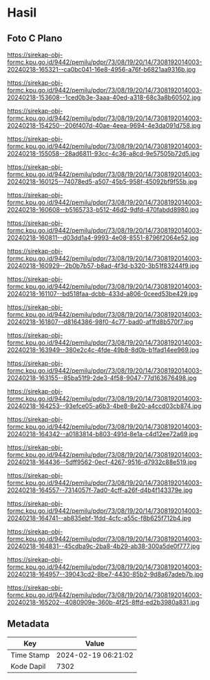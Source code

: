 # Hasil

## Foto C Plano

https://sirekap-obj-formc.kpu.go.id/9442/pemilu/pdpr/73/08/19/20/14/7308192014003-20240218-165321--ca0bc041-16e8-4956-a76f-b6821aa9316b.jpg

https://sirekap-obj-formc.kpu.go.id/9442/pemilu/pdpr/73/08/19/20/14/7308192014003-20240218-153608--1ced0b3e-3aaa-40ed-a318-68c3a8b60502.jpg

https://sirekap-obj-formc.kpu.go.id/9442/pemilu/pdpr/73/08/19/20/14/7308192014003-20240218-154250--206f407d-40ae-4eea-9694-4e3da091d758.jpg

https://sirekap-obj-formc.kpu.go.id/9442/pemilu/pdpr/73/08/19/20/14/7308192014003-20240218-155058--28ad6811-93cc-4c36-a8cd-9e57505b72d5.jpg

https://sirekap-obj-formc.kpu.go.id/9442/pemilu/pdpr/73/08/19/20/14/7308192014003-20240218-160125--74078ed5-a507-45b5-958f-45092bf9f55b.jpg

https://sirekap-obj-formc.kpu.go.id/9442/pemilu/pdpr/73/08/19/20/14/7308192014003-20240218-160608--b5165733-b512-46d2-9dfd-470fabdd8980.jpg

https://sirekap-obj-formc.kpu.go.id/9442/pemilu/pdpr/73/08/19/20/14/7308192014003-20240218-160811--d03dd1a4-9993-4e08-8551-8796f2064e52.jpg

https://sirekap-obj-formc.kpu.go.id/9442/pemilu/pdpr/73/08/19/20/14/7308192014003-20240218-160929--2b0b7b57-b8ad-4f3d-b320-3b51f83244f9.jpg

https://sirekap-obj-formc.kpu.go.id/9442/pemilu/pdpr/73/08/19/20/14/7308192014003-20240218-161107--bd518faa-dcbb-433d-a806-0ceed53be429.jpg

https://sirekap-obj-formc.kpu.go.id/9442/pemilu/pdpr/73/08/19/20/14/7308192014003-20240218-161807--d8164386-98f0-4c77-bad0-af1fd8b570f7.jpg

https://sirekap-obj-formc.kpu.go.id/9442/pemilu/pdpr/73/08/19/20/14/7308192014003-20240218-163949--380e2c4c-4fde-49b8-8d0b-b1fad14ee969.jpg

https://sirekap-obj-formc.kpu.go.id/9442/pemilu/pdpr/73/08/19/20/14/7308192014003-20240218-163155--85ba51f9-2de3-4f58-9047-77d163676498.jpg

https://sirekap-obj-formc.kpu.go.id/9442/pemilu/pdpr/73/08/19/20/14/7308192014003-20240218-164253--93efce05-a6b3-4be8-8e20-a4ccd03cb874.jpg

https://sirekap-obj-formc.kpu.go.id/9442/pemilu/pdpr/73/08/19/20/14/7308192014003-20240218-164342--a0183814-b803-491d-8e1a-c4d12ee72a69.jpg

https://sirekap-obj-formc.kpu.go.id/9442/pemilu/pdpr/73/08/19/20/14/7308192014003-20240218-164436--5dff9562-0ecf-4267-9516-d7932c88e519.jpg

https://sirekap-obj-formc.kpu.go.id/9442/pemilu/pdpr/73/08/19/20/14/7308192014003-20240218-164557--7314057f-7ad0-4cff-a26f-d4b4f143379e.jpg

https://sirekap-obj-formc.kpu.go.id/9442/pemilu/pdpr/73/08/19/20/14/7308192014003-20240218-164741--ab835ebf-1fdd-4cfc-a55c-f8b625f712b4.jpg

https://sirekap-obj-formc.kpu.go.id/9442/pemilu/pdpr/73/08/19/20/14/7308192014003-20240218-164831--45cdba9c-2ba8-4b29-ab38-300a5de0f777.jpg

https://sirekap-obj-formc.kpu.go.id/9442/pemilu/pdpr/73/08/19/20/14/7308192014003-20240218-164957--39043cd2-8be7-4430-85b2-9d8a67adeb7b.jpg

https://sirekap-obj-formc.kpu.go.id/9442/pemilu/pdpr/73/08/19/20/14/7308192014003-20240218-165202--4080909e-360b-4f25-8ffd-ed2b3980a831.jpg


## Metadata

| Key        | Value               |
| ---------- | ------------------- |
| Time Stamp | 2024-02-19 06:21:02 |
| Kode Dapil | 7302                |



